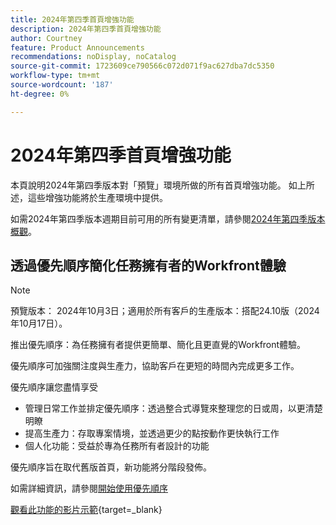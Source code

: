 ```yaml
---
title: 2024年第四季首頁增強功能
description: 2024年第四季首頁增強功能
author: Courtney
feature: Product Announcements
recommendations: noDisplay, noCatalog
source-git-commit: 1723609ce790566c072d071f9ac627dba7dc5350
workflow-type: tm+mt
source-wordcount: '187'
ht-degree: 0%

---
```


# 2024年第四季首頁增強功能

本頁說明2024年第四季版本對「預覽」環境所做的所有首頁增強功能。 如上所述，這些增強功能將於生產環境中提供。

如需2024年第四季版本週期目前可用的所有變更清單，請參閱[2024年第四季版本概觀](/help/quicksilver/product-announcements/product-releases/24-q4-release-activity/24-q4-release-overview.md)。

## 透過優先順序簡化任務擁有者的Workfront體驗

>[!NOTE]
>
>預覽版本： 2024年10月3日；適用於所有客戶的生產版本：搭配24.10版（2024年10月17日）。

推出優先順序：為任務擁有者提供更簡單、簡化且更直覺的Workfront體驗。

優先順序可加強關注度與生產力，協助客戶在更短的時間內完成更多工作。

優先順序讓您盡情享受

* 管理日常工作並排定優先順序：透過整合式導覽來整理您的日或周，以更清楚明瞭
* 提高生產力：存取專案情境，並透過更少的點按動作更快執行工作
* 個人化功能：受益於專為任務所有者設計的功能

優先順序旨在取代舊版首頁，新功能將分階段發佈。

如需詳細資訊，請參閱[開始使用優先順序](/help/quicksilver/workfront-basics/priorities/get-started-with-priorities.md)

[觀看此功能的影片示範](https://video.tv.adobe.com/v/3434848/){target=_blank}
